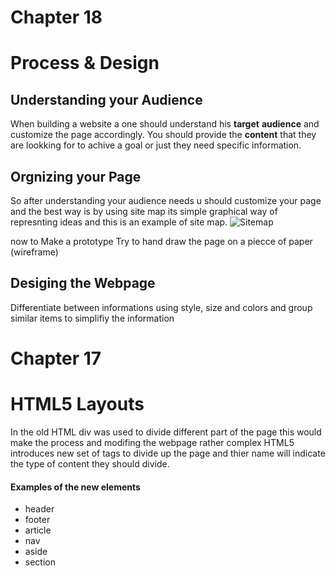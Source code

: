# Chapter 18 
# Process & Design

## Understanding your Audience
When building a website a one should understand his **target** **audience** and customize the page accordingly. You should provide the **content** that they are lookking for to achive a goal or just they need specific information.

## Orgnizing your Page
So after understanding your audience needs u should customize your page and the best way is by using site map its simple graphical way of represnting ideas and this is an example of site map. ![Sitemap](https://p0.pikrepo.com/preview/81/567/sitemap-sketch.jpg)

now to Make a prototype Try to hand draw the page on a piecce of paper (wireframe)

## Desiging the Webpage
Differentiate between informations using style, size and colors and group similar items to simplifiy the information

# Chapter 17
# HTML5 Layouts
In the old HTML div was used to divide different part of the page this would make the process and modifing the webpage rather complex HTML5 introduces new set of tags to divide up the page and thier name will indicate the type of content they should divide.

#### Examples of the new elements
- header
- footer
- article
- nav
- aside
- section
